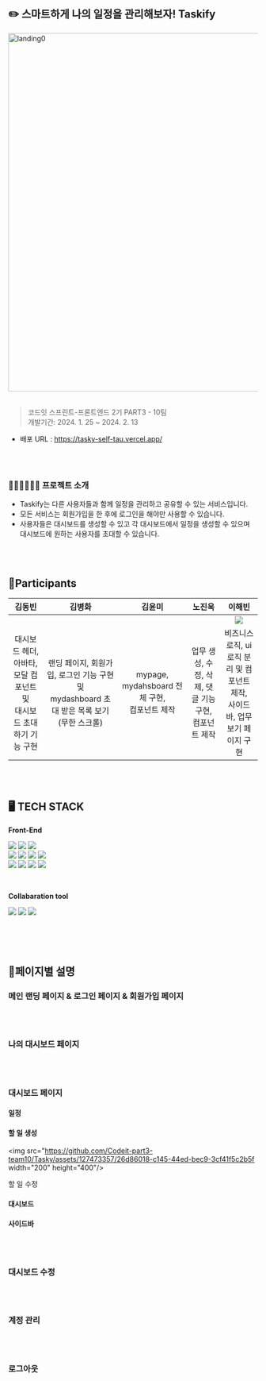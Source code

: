 ## :pencil2:  스마트하게 나의 일정을 관리해보자! Taskify
<img width="722" alt="landing0" src="https://github.com/codeit-part3-team7/Taskify/assets/139199039/817334bd-8c44-4297-9624-0baa122191fc">

<br/>
<br/>

 > 코드잇 스프린트-프론트엔드 2기 PART3 - 10팀 <br/>
 > 개발기간: 2024. 1. 25 ~ 2024. 2. 13 <br/>
 
- 배포 URL : https://tasky-self-tau.vercel.app/

<br/>
<br/>


### 💁🏻‍♀️💁🏻‍♂️ 프로젝트 소개
- Taskify는 다른 사용자들과 함께 일정을 관리하고 공유할 수 있는 서비스입니다.
- 모든 서비스는 회원가입을 한 후에 로그인을 해야만 사용할 수 있습니다.
- 사용자들은 대시보드를 생성할 수 있고 각 대시보드에서 일정을 생성할 수 있으며 대시보드에 원하는 사용자를 초대할 수 있습니다.


<br/>
<br/>

## 👯Participants

|   김동빈    |   김병화    |   김윤미    |   노진욱    |   이해빈   |
|:-----------:|:-----------:|:-----------:|:-----------:|:-----------:|
|    |   |    |    |  <img src = "https://encrypted-tbn0.gstatic.com/images?q=tbn:ANd9GcQI9PBPtsnFs5ToX-zSbAAi56VlRdhLJm93SVp7wQIwEw&s" />  |
|대시보드 헤더, 아바타, 모달 컴포넌트 및<br/> 대시보드 초대하기 기능 구현|랜딩 페이지, 회원가입, 로그인 기능 구현 및<br/> mydashboard 초대 받은 목록 보기(무한 스크롤)|mypage, mydahsboard 전체 구현,<br/> 컴포넌트 제작|업무 생성, 수정, 삭제, 댓글 기능 구현,<br/> 컴포넌트 제작| 비즈니스 로직, ui 로직 분리 및 컴포넌트 제작,<br> 사이드바, 업무 보기 페이지 구현|


<br/>
<br/>

## 🖥️ TECH STACK
<Strong>Front-End</Strong>

<img src="https://img.shields.io/badge/HTML5-E34F26?style=flat&logo=HTML5&logoColor=white"/> <img src="https://img.shields.io/badge/CSS3-1572B6?style=flat&logo=CSS3&logoColor=white"/> <img src="https://img.shields.io/badge/TypeScript-3178C6?style=flat&logo=TypeScript&logoColor=white"/> <br />
<img src="https://img.shields.io/badge/React-61DAFB?style=flat&logo=React&logoColor=white"/> <img src="https://img.shields.io/badge/tailwindcss-white?logo=tailwindcss"/> <img src="https://img.shields.io/badge/Next.js-000000?style=flat&logo=Next.js&logoColor=white"/> <img src="https://img.shields.io/badge/Shadcnui-161618?style=flat&logo=Shadcnui&logoColor=white"/> <br/>
<img src="https://img.shields.io/badge/Git-F05032?style=flat&logo=git&logoColor=white"/> <img src="https://img.shields.io/badge/Vercel-000000?style=flat&logo=Vercel&logoColor=white"/> <img src="https://img.shields.io/badge/Reacthookform-EC5990?style=flat&logo=Reacthookform&logoColor=white"/> <img src="https://img.shields.io/badge/Axios-000000?style=flat&logo=Axios&logoColor=white"/> 


<br/>


<Strong>Collabaration tool</Strong>

<img src="https://img.shields.io/badge/GitHub-000000?style=flat&logo=GitHub&logoColor=white"/> <img src="https://img.shields.io/badge/Discode-5865F2?style=flat&logo=discode&logoColor=white"/> <img src="https://img.shields.io/badge/Notion-000000?style=flat&logo=notion&logoColor=white"/>

<br/>


<br/>
<br/>

## 📄페이지별 설명

### 메인 랜딩 페이지 & 로그인 페이지 & 회원가입 페이지


<br/>
<br/>

### 나의 대시보드 페이지


<br/>
<br/>

### 대시보드 페이지
#### 일정
#### 할 일 생성
<img src="https://github.com/Codeit-part3-team10/Tasky/assets/127473357/26d86018-c145-44ed-bec9-3cf41f5c2b5f width="200" height="400"/>

할 일 수정

#### 대시보드

#### 사이드바

<br/>
<br/>

### 대시보드 수정



<br/>
<br/>

### 계정 관리



<br/>
<br/>

### 로그아웃



<br/>
<br/>

